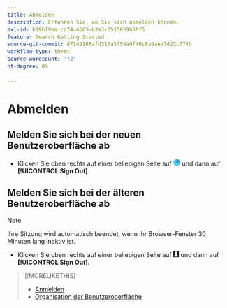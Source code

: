 ```yaml
---
title: Abmelden
description: Erfahren Sie, wo Sie sich abmelden können.
exl-id: b19b19ea-ca74-4605-b2a3-0515659b58f5
feature: Search Getting Started
source-git-commit: d7149168afd315a2f54a0f46c8a8aea7422c774b
workflow-type: tm+mt
source-wordcount: '72'
ht-degree: 0%

---
```


# Abmelden

## Melden Sie sich bei der neuen Benutzeroberfläche ab

* Klicken Sie oben rechts auf einer beliebigen Seite auf ![Konto](/help/search-social-commerce/assets/account.png "Konto") und dann auf **[!UICONTROL Sign Out]**.

## Melden Sie sich bei der älteren Benutzeroberfläche ab

>[!NOTE]
>
>Ihre Sitzung wird automatisch beendet, wenn Ihr Browser-Fenster 30 Minuten lang inaktiv ist.

* Klicken Sie oben rechts auf einer beliebigen Seite auf ![Benutzerprofil](/help/search-social-commerce/assets/user-profile.png "Benutzerprofil") und dann auf **[!UICONTROL Sign Out]**.

>[!MORELIKETHIS]
>
>* [Anmelden](sign-in.md)
>* [Organisation der Benutzeroberfläche](user-interface.md)
